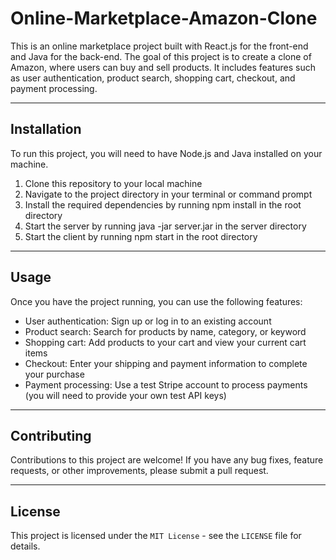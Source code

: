 # Online-Marketplace-Amazon-Clone
This is an online marketplace project built with React.js for the front-end and Java for the back-end. The goal of this project is to create a clone of Amazon, where users can buy and sell products. It includes features such as user authentication, product search, shopping cart, checkout, and payment processing.

---------------------------

## Installation
To run this project, you will need to have Node.js and Java installed on your machine.

1. Clone this repository to your local machine
2. Navigate to the project directory in your terminal or command prompt
3. Install the required dependencies by running npm install in the root directory
4. Start the server by running java -jar server.jar in the server directory
5. Start the client by running npm start in the root directory

-------------------------------

## Usage
Once you have the project running, you can use the following features:

- User authentication: Sign up or log in to an existing account
- Product search: Search for products by name, category, or keyword
- Shopping cart: Add products to your cart and view your current cart items
- Checkout: Enter your shipping and payment information to complete your purchase
- Payment processing: Use a test Stripe account to process payments (you will need to provide your own test API keys)

--------------------------------

## Contributing
Contributions to this project are welcome! If you have any bug fixes, feature requests, or other improvements, please submit a pull request.

--------------------------------

## License
This project is licensed under the `MIT License` - see the `LICENSE` file for details.
